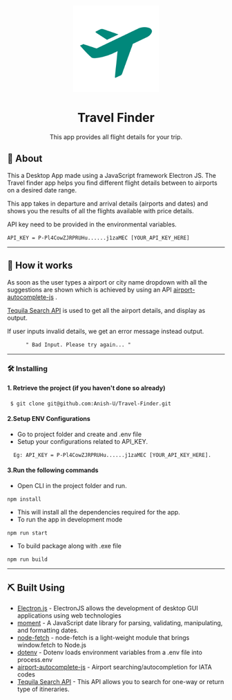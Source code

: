 <p align="center">
 <img width=200px src="https://raw.githubusercontent.com/Anish-U/Travel-Finder/master/assets/img/icon.png" alt="Instagram logo">
</p>


<h1 align="center">Travel Finder</h1>


<p align="center">This app provides all flight details for your trip.<br> 
</p>

## 🧐 About

This a Desktop App made using a JavaScript framework Electron JS. The Travel finder app helps you find different flight details between to airports on a desired date range.

This app takes in departure and arrival details (airports and dates) and shows you the results of all the flights available with price details.

API key need to be provided in the environmental variables.

```
API_KEY = P-Pl4CowZJRPRUHu......j1zaMEC [YOUR_API_KEY_HERE]
```

----

## 💭 How it works

As soon as the user types a airport or city name dropdown with all the suggestions are shown which is achieved by using an API [airport-autocomplete-js](https://www.npmjs.com/package/airport-autocomplete-js) .

[Tequila Search API](https://kiwicom.github.io/margarita/docs/tequila-api) is used to get all the airport details, and display as output.

If user inputs invalid details, we get an error message instead output.

```
      " Bad Input. Please try again... "
```

----

### 🛠 Installing

#### 1. Retrieve the project (if you haven't done so already)

```git
 $ git clone git@github.com:Anish-U/Travel-Finder.git
```

#### 2.Setup ENV Configurations

- Go to project folder and create and .env file
- Setup your configurations related to API_KEY.
``` 
  Eg: API_KEY = P-Pl4CowZJRPRUHu......j1zaMEC [YOUR_API_KEY_HERE].
```

#### 3.Run the following commands

- Open CLI in the project folder and run.
``` 
npm install
```
- This will install all the dependencies required for the app.
- To run the app in development mode
```
npm run start
```
- To build package along with .exe file
```
npm run build
```

----

## ⛏️ Built Using 

- [Electron.js](https://www.electronjs.org/) - ElectronJS allows the development of desktop GUI applications using web technologies
- [moment](https://www.npmjs.com/package/moment) - A JavaScript date library for parsing, validating, manipulating, and formatting dates. 
- [node-fetch](https://www.npmjs.com/package/node-fetch) - node-fetch is a light-weight module that brings window.fetch to Node.js
- [dotenv](https://www.npmjs.com/package/dotenv) - Dotenv loads environment variables from a .env file into process.env
- [airport-autocomplete-js](https://www.npmjs.com/package/airport-autocomplete-js) - Airport searching/autocompletion for IATA codes
- [Tequila Search API](https://kiwicom.github.io/margarita/docs/tequila-api) - This API allows you to search for one-way or return type of itineraries.
